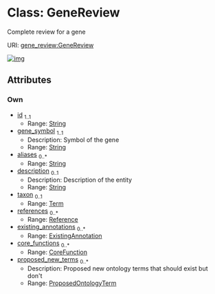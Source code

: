 
# Class: GeneReview

Complete review for a gene

URI: [gene_review:GeneReview](https://w3id.org/ai4curation/gene_review/GeneReview)


[![img](https://yuml.me/diagram/nofunky;dir:TB/class/[Term],[Reference],[ProposedOntologyTerm],[ProposedOntologyTerm]<proposed_new_terms%200..*-++[GeneReview&#124;id:string;gene_symbol:string;aliases:string%20*;description:string%20%3F],[CoreFunction]<core_functions%200..*-++[GeneReview],[ExistingAnnotation]<existing_annotations%200..*-++[GeneReview],[Reference]<references%200..*-++[GeneReview],[Term]<taxon%200..1-++[GeneReview],[ExistingAnnotation],[CoreFunction])](https://yuml.me/diagram/nofunky;dir:TB/class/[Term],[Reference],[ProposedOntologyTerm],[ProposedOntologyTerm]<proposed_new_terms%200..*-++[GeneReview&#124;id:string;gene_symbol:string;aliases:string%20*;description:string%20%3F],[CoreFunction]<core_functions%200..*-++[GeneReview],[ExistingAnnotation]<existing_annotations%200..*-++[GeneReview],[Reference]<references%200..*-++[GeneReview],[Term]<taxon%200..1-++[GeneReview],[ExistingAnnotation],[CoreFunction])

## Attributes


### Own

 * [id](id.md)  <sub>1..1</sub>
     * Range: [String](types/String.md)
 * [gene_symbol](gene_symbol.md)  <sub>1..1</sub>
     * Description: Symbol of the gene
     * Range: [String](types/String.md)
 * [aliases](aliases.md)  <sub>0..\*</sub>
     * Range: [String](types/String.md)
 * [description](description.md)  <sub>0..1</sub>
     * Description: Description of the entity
     * Range: [String](types/String.md)
 * [taxon](taxon.md)  <sub>0..1</sub>
     * Range: [Term](Term.md)
 * [references](references.md)  <sub>0..\*</sub>
     * Range: [Reference](Reference.md)
 * [existing_annotations](existing_annotations.md)  <sub>0..\*</sub>
     * Range: [ExistingAnnotation](ExistingAnnotation.md)
 * [core_functions](core_functions.md)  <sub>0..\*</sub>
     * Range: [CoreFunction](CoreFunction.md)
 * [proposed_new_terms](proposed_new_terms.md)  <sub>0..\*</sub>
     * Description: Proposed new ontology terms that should exist but don't
     * Range: [ProposedOntologyTerm](ProposedOntologyTerm.md)
